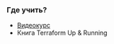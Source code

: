 ### Где учить?

* [Видеокурс](https://www.youtube.com/playlist?list=PLg5SS_4L6LYujWDTYb-Zbofdl44Jxb2l8) 
* Книга Terraform Up & Running